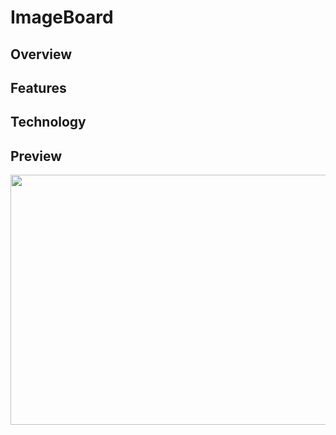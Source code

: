 # ImageBoard

<h2>Overview</h2>

<h2>Features</h2>

<h2>Technology</h2>


<h2>Preview</h2>

<img src="https://media.giphy.com/media/82x6GXqCii1hQBLFgk/giphy.gif" height="400px" width="750px">
